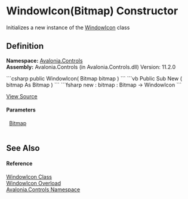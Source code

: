 # WindowIcon(Bitmap) Constructor


Initializes a new instance of the <a href="T_Avalonia_Controls_WindowIcon">WindowIcon</a> class



## Definition
**Namespace:** <a href="N_Avalonia_Controls">Avalonia.Controls</a>  
**Assembly:** Avalonia.Controls (in Avalonia.Controls.dll) Version: 11.2.0

<Tabs groupId="api-code-preview">
<TabItem value="csharp" label="C#">
```csharp
public WindowIcon(
	Bitmap bitmap
)
```
</TabItem>
<TabItem value="vb" label="VB">
```vb
Public Sub New ( 
	bitmap As Bitmap
)
```
</TabItem>
<TabItem value="fsharp" label="F#">
```fsharp
new : 
        bitmap : Bitmap -> WindowIcon
```
</TabItem>
</Tabs>



<a href="https://github.com/AvaloniaUI/Avalonia/tree/master/src/Avalonia.Controls/WindowIcon.cs#L12" title="View the source code">View Source</a>



#### Parameters
<dl><dt>  <a href="T_Avalonia_Media_Imaging_Bitmap">Bitmap</a></dt><dd> </dd></dl>

## See Also


#### Reference
<a href="T_Avalonia_Controls_WindowIcon">WindowIcon Class</a>  
<a href="Overload_Avalonia_Controls_WindowIcon__ctor">WindowIcon Overload</a>  
<a href="N_Avalonia_Controls">Avalonia.Controls Namespace</a>  

